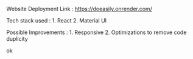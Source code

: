 Website Deployment Link : https://doeasily.onrender.com/

Tech stack used : 1. React 2. Material UI

Possible Improvements : 1. Responsive 2. Optimizations to remove code duplicity

ok
